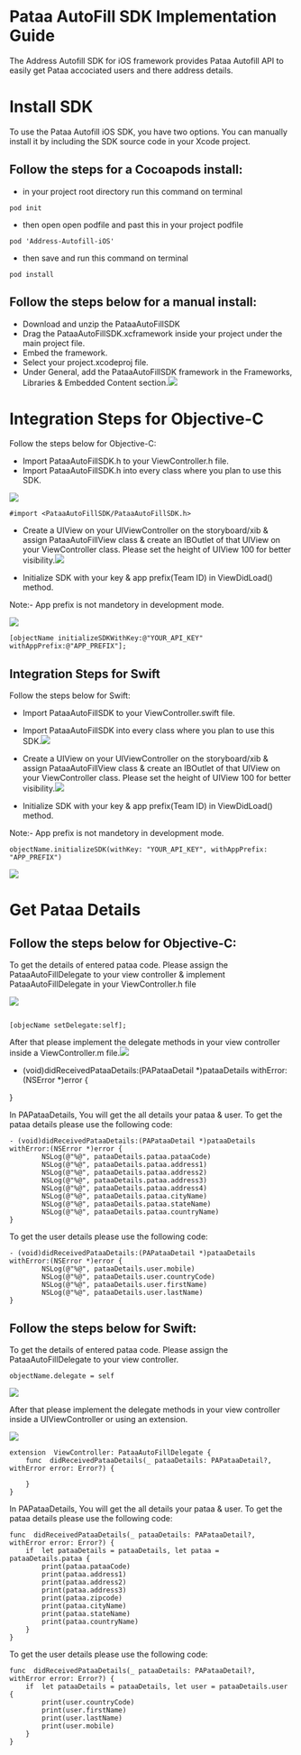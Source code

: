 
# Pataa AutoFill SDK Implementation Guide

The Address Autofill SDK for iOS framework provides Pataa Autofill API to easily get Pataa accociated users and there address details.

# Install SDK

To use the Pataa Autofill iOS SDK, you have two options. You can manually install it by including the SDK source code in your Xcode project.

## Follow the steps for a Cocoapods install:
  
- in your project root directory run this command on terminal

```
pod init
```

- then open open podfile and past this in your project podfile

```
pod 'Address-Autofill-iOS'
```

- then save and run this command on terminal

```
pod install
```

## Follow the steps below for a manual install:

- Download and unzip the PataaAutoFillSDK 
- Drag the PataaAutoFillSDK.xcframework inside your project under the main project file.
- Embed the framework.
- Select your project.xcodeproj file.
- Under General, add the PataaAutoFillSDK framework in the Frameworks, Libraries & Embedded Content section.![](https://lh3.googleusercontent.com/b4bgV5GDyZckh_IYdMaixrhj8PijUh1QOP64rOOUUokRlWs9NH23DAENHvVF9UzpTecDHlJw3HuY3H2WtdPsA6dHOt-tSLfLDjKDLP7NyKepNqHpRUUKavQT0hnLCUjvbTJ66d4MgUkkswQ8yg)
    

  
  

# Integration Steps for Objective-C

Follow the steps below for Objective-C:

- Import PataaAutoFillSDK.h to your ViewController.h file.
- Import PataaAutoFillSDK.h into every class where you plan to use this SDK.

![](https://lh3.googleusercontent.com/jR2PpdvTKRfQPoDR9ZgXS-8sjSzNboc6MMntpXVrJvwAJyhMx1EV38f5ZTKNwB2MFDAF5CSZdSb0vsdTUgPwd2J0L9HQLNEsKFb0bdf4M9NhhT-_RIR5k5Y-uyqxgs0W8WvGksRnujHYGG5xxg)
    
```
#import <PataaAutoFillSDK/PataaAutoFillSDK.h>
```

- Create a UIView on your UIViewController on the storyboard/xib & assign PataaAutoFillView class & create an IBOutlet of that UIView on your ViewController class. Please set the height of UIView 100 for better visibility.![](https://lh3.googleusercontent.com/i1ls4JQ8ZxNi-rmM5IKjfaU9eEMTgz_AjTSLZKPqNnXnPTMfDbJiaFKXWT_SAW2o1wuUXgQx_OtO8cq1HJ7HbGToA3r7vBkwoDDIdisnfw856zJyZOesa_RLMK4R4LiYxudZtWDx_hxQ5BcFZg)
    
- Initialize SDK with your key & app prefix(Team ID) in ViewDidLoad() method. 

Note:- App prefix is not mandetory in development mode.


![](https://lh5.googleusercontent.com/SLjG_oXGiDegxXTEZpAm7IvnHoZmARJy4pjk0FEp37VNkVTtQ9vD-NU-SxJYCYoNpkYn1d1QILDSgMvuyOZaEn_0j3eLsZlZTn8RPjhVSYNc7T66tudhvmpILv5orkST5qrKJOKm5rxQHkyBhA)

  
```
[objectName initializeSDKWithKey:@"YOUR_API_KEY" withAppPrefix:@"APP_PREFIX"];
```
  

## Integration Steps for Swift

Follow the steps below for Swift:
- Import PataaAutoFillSDK to your ViewController.swift file.
- Import PataaAutoFillSDK into every class where you plan to use this SDK.![](https://lh3.googleusercontent.com/QN3PcUi9uXe_A1cFiPcQt1RRE5Z0oOxi0Dv4lHE9_26u7Ld6Kiz1pAaf8ctd8KiXCy6ribz8ardZXz4eq1w5yxgHkcnmyy_Pm8ITSgc0ad4H4vgTfCjlIYcE9RL_v0NjD5uTz9Pzkw2reYWXFQ)

- Create a UIView on your UIViewController on the storyboard/xib & assign PataaAutoFillView class & create an IBOutlet of that UIView on your ViewController class. Please set the height of UIView 100 for better visibility.![](https://lh5.googleusercontent.com/OMN0oUQvoz2a0MW1H3xfAoaY44aMb1oJc2H_gTCHA7MD00b1_I5GB4kVT05nB5pFD1Vp-5PisV9tFcQPCFZE8fViBn9xdrfrNSL0gmrSxGb-GNlfW-kO_UfU7EDC2ts-wR4Qv2MFS5QNorDsVg)
    
- Initialize SDK with your key & app prefix(Team ID) in ViewDidLoad() method.

Note:- App prefix is not mandetory in development mode.
    
```
objectName.initializeSDK(withKey: "YOUR_API_KEY", withAppPrefix: "APP_PREFIX")
```
![](https://lh6.googleusercontent.com/SR89RILpVV2NLH5H0iRWaCbsVu4APV0eFyWj7UWKP7_aCkE7M2Pg_Cuqr9JK_I1rEZdZsgmzKqyTgq1hKbbe75QI7lV1kcBHKZIJkHtGOlM0RuBXqaDSOMvnwW8VdcDJKMR8iSC-1b_sKj6NmA)

# Get Pataa Details

## Follow the steps below for Objective-C:

To get the details of entered pataa code. Please assign the PataaAutoFillDelegate to your view controller & implement PataaAutoFillDelegate in your ViewController.h file

  
![](https://lh4.googleusercontent.com/0WmTGRq0fbW3_B16ac9UwdsorFQRJzKIcFUrb1ziQcKo_zBnx93hImIq_0gIDgXJS9qf1dvtRyL_9EAWD1ngJXt51xS4-LqhvgEBAAv4Jg6dssWtyZ1XmaJxos8LD6WAEjCsCzjpZ7s7VtCKoA)

```

[objecName setDelegate:self];

```

After that please implement the delegate methods in your view controller inside a ViewController.m file.![](https://lh3.googleusercontent.com/Z-NOsHAs59XZvn-5jbXnUKuqb2OUiUMZvKXJWKqEdi3Str6-rC1GoPYtu1sUcga-G8VrhrWIEK2GZKmPp1zbvMmvFV7tlRxaP3EX3HRJYEVoUc6m8COYh5HrPKAW6QUgyIWR6i5PGKfcLLcg8g)

- (void)didReceivedPataaDetails:(PAPataaDetail *)pataaDetails withError:(NSError *)error {

}

In PAPataaDetails, You will get the all details your pataa & user. To get the pataa details please use the following code:
```
- (void)didReceivedPataaDetails:(PAPataaDetail *)pataaDetails withError:(NSError *)error {
        NSLog(@"%@", pataaDetails.pataa.pataaCode)
        NSLog(@"%@", pataaDetails.pataa.address1)
        NSLog(@"%@", pataaDetails.pataa.address2)
        NSLog(@"%@", pataaDetails.pataa.address3)
        NSLog(@"%@", pataaDetails.pataa.address4)
        NSLog(@"%@", pataaDetails.pataa.cityName)
        NSLog(@"%@", pataaDetails.pataa.stateName)
        NSLog(@"%@", pataaDetails.pataa.countryName)
}
```

To get the user details please use the following code:

```
- (void)didReceivedPataaDetails:(PAPataaDetail *)pataaDetails withError:(NSError *)error {
        NSLog(@"%@", pataaDetails.user.mobile)
        NSLog(@"%@", pataaDetails.user.countryCode)
        NSLog(@"%@", pataaDetails.user.firstName)
        NSLog(@"%@", pataaDetails.user.lastName)
}
```
  

## Follow the steps below for Swift:

To get the details of entered pataa code. Please assign the PataaAutoFillDelegate to your view controller.

  
```
objectName.delegate = self
```

![](https://lh4.googleusercontent.com/TGaGi_0h1e2AGfgkfciMl9UdxhTZDP55gGaAVRHmmWNS6HquNbCtuX584hZ4V_DMdbBYM49Zr2QJTW3aZtmd4jTMg0mzFz3w4gNatPVlqQHDMPx6deZsBJSHWsS83NNPwfxwbkrctkXy-5aGbQ)

  

After that please implement the delegate methods in your view controller inside a UIViewController or using an extension.

  

![](https://lh3.googleusercontent.com/YENy5OOhqJZ6JRJ-h8CeF46h-chnSY_N5bCkRIcj27WkDV5QDiQqGMly4C_ycYdumsQMLSbHVrOKHwBAvTu21iMaZe-bLFzZc_Qo8sm_MvZSh5R9ilGKx8Vf95ffW0PQjj0UddSP8mY-qwqCtQ)

  
  
```
extension  ViewController: PataaAutoFillDelegate {
    func  didReceivedPataaDetails(_ pataaDetails: PAPataaDetail?, withError error: Error?) {
    
    }
}
```

In PAPataaDetails, You will get the all details your pataa & user. To get the pataa details please use the following code:

```
func  didReceivedPataaDetails(_ pataaDetails: PAPataaDetail?, withError error: Error?) {
    if  let pataaDetails = pataaDetails, let pataa = pataaDetails.pataa {
        print(pataa.pataaCode)
        print(pataa.address1)
        print(pataa.address2)
        print(pataa.address3)
        print(pataa.zipcode)
        print(pataa.cityName)
        print(pataa.stateName)
        print(pataa.countryName)
    }
}
```

  

To get the user details please use the following code:

```
func  didReceivedPataaDetails(_ pataaDetails: PAPataaDetail?, withError error: Error?) {
	if  let pataaDetails = pataaDetails, let user = pataaDetails.user {
		print(user.countryCode)
		print(user.firstName)
		print(user.lastName)
		print(user.mobile)
	}
}
```
